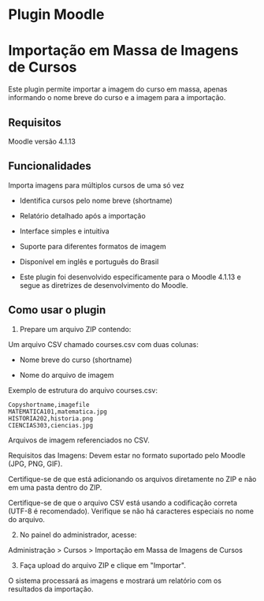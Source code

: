 # Plugin Moodle

# Importação em Massa de Imagens de Cursos

Este plugin permite importar a imagem do curso em massa, apenas informando o nome breve do curso e a imagem para a importação.

## Requisitos

Moodle versão 4.1.13

## Funcionalidades

Importa imagens para múltiplos cursos de uma só vez

- Identifica cursos pelo nome breve (shortname)
- Relatório detalhado após a importação
- Interface simples e intuitiva
- Suporte para diferentes formatos de imagem
- Disponível em inglês e português do Brasil

- Este plugin foi desenvolvido especificamente para o Moodle 4.1.13 e segue as diretrizes de desenvolvimento do Moodle.

## Como usar o plugin

1. Prepare um arquivo ZIP contendo:

Um arquivo CSV chamado courses.csv com duas colunas:

- Nome breve do curso (shortname)

- Nome do arquivo de imagem

Exemplo de estrutura do arquivo courses.csv:

```csv
Copyshortname,imagefile
MATEMATICA101,matematica.jpg
HISTORIA202,historia.png
CIENCIAS303,ciencias.jpg
```

Arquivos de imagem referenciados no CSV.

Requisitos das Imagens: Devem estar no formato suportado pelo Moodle (JPG, PNG, GIF).

Certifique-se de que está adicionando os arquivos diretamente no ZIP e não em uma pasta dentro do ZIP.

Certifique-se de que o arquivo CSV está usando a codificação correta (UTF-8 é recomendado).
Verifique se não há caracteres especiais no nome do arquivo.

2. No painel do administrador, acesse:

Administração > Cursos > Importação em Massa de Imagens de Cursos


3. Faça upload do arquivo ZIP e clique em "Importar".

O sistema processará as imagens e mostrará um relatório com os resultados da importação.